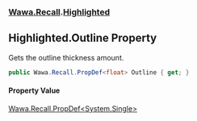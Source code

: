 ### [Wawa.Recall](Wawa.Recall.md 'Wawa.Recall').[Highlighted](Highlighted.md 'Wawa.Recall.Highlighted')

## Highlighted.Outline Property

Gets the outline thickness amount.

```csharp
public Wawa.Recall.PropDef<float> Outline { get; }
```

#### Property Value
[Wawa.Recall.PropDef&lt;](PropDef{T}.md 'Wawa.Recall.PropDef<T>')[System.Single](https://docs.microsoft.com/en-us/dotnet/api/System.Single 'System.Single')[&gt;](PropDef{T}.md 'Wawa.Recall.PropDef<T>')